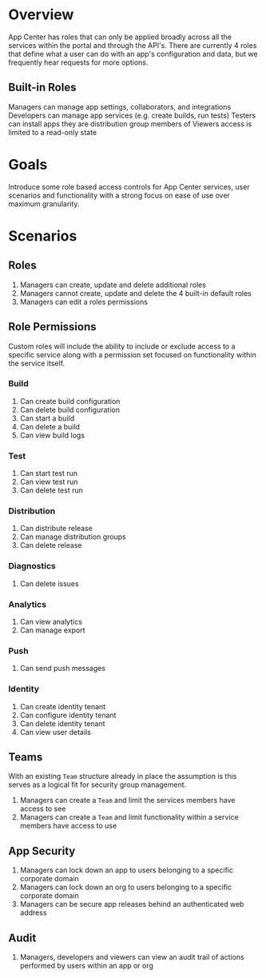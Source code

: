# Overview
App Center has roles that can only be applied broadly across all the services within the portal and through the API's. There are currently 4 roles that define what a user can do with an app's configuration and data, but we frequently hear requests for more options.

## Built-in Roles
Managers can manage app settings, collaborators, and integrations
Developers can manage app services (e.g. create builds, run tests)
Testers can install apps they are distribution group members of
Viewers access is limited to a read-only state

# Goals
Introduce some role based access controls for App Center services, user scenarios and functionality with a strong focus on ease of use over maximum granularity.

# Scenarios

## Roles

1. Managers can create, update and delete additional roles
2. Managers cannot create, update and delete the 4 built-in default roles
3. Managers can edit a roles permissions

## Role Permissions
Custom roles will include the ability to include or exclude access to a specific service along with a permission set focused on functionality within the service itself.
 
### Build
 1. Can create build configuration
 2. Can delete build configuration
 3. Can start a build
 4. Can delete a build
 5. Can view build logs
 
### Test
  1. Can start test run
  2. Can view test run
  3. Can delete test run
  
### Distribution
  1. Can distribute release
  2. Can manage distribution groups
  3. Can delete release
  
### Diagnostics
  1. Can delete issues
  
### Analytics
  1. Can view analytics
  2. Can manage export
  
### Push
  1. Can send push messages

### Identity
  1. Can create identity tenant
  2. Can configure identity tenant
  3. Can delete identity tenant
  4. Can view user details

## Teams
With an existing `Team` structure already in place the assumption is this serves as a logical fit for security group management.

1. Managers can create a `Team` and limit the services members have access to see
2. Managers can create a `Team` and limit functionality within a service members have access to use

## App Security
1. Managers can lock down an app to users belonging to a specific corporate domain
2. Managers can lock down an org to users belonging to a specific corporate domain
3. Managers can be secure app releases behind an authenticated web address

## Audit
1. Managers, developers and viewers can view an audit trail of actions performed by users within an app or org



